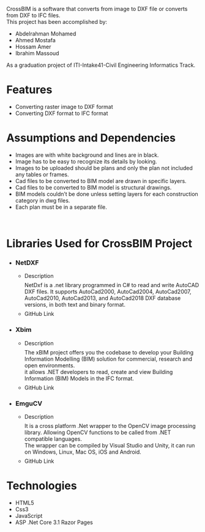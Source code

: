 CrossBIM is a software that converts from image to DXF file or converts from DXF to IFC files.<br>
        This project has been accomplished by:
        <ul>
	    <li>
                <a href="https://github.com/Abdelrahman1911" target="_blank" style="text-decoration: none;">Abdelrahman Mohamed</a>
            </li>
            <li>
                <a href="https://github.com/AMostafaH" target="_blank" style="text-decoration: none;">Ahmed Mostafa</a>
            </li>
	    <li>
                <a href="https://github.com/hossamamer7" target="_blank" style="text-decoration: none;">Hossam Amer</a>
            </li>
            <li>
                <a href="https://github.com/IbrahimMassoud" target="_blank" style="text-decoration: none;">Ibrahim Massoud</a>
            </li>
        </ul>
        As a graduation project of <a href="https://www.iti.gov.eg/iti/programs/details/9M" target="_blank" style="text-decoration: none;">ITI</a>-Intake41-Civil Engineering Informatics Track.
        <h1>Features</h1>
        <ul>
            <li> Converting raster image to DXF format</li> 
            <li> Converting DXF format to IFC format</li> 
        </ul>
        <h1>Assumptions and Dependencies</h1>
        <ul>
            <li> Images are with white background and lines are in black.</li> 
            <li> Image has to be easy to recognize its details by looking.</li>
            <li>Images to be uploaded should be plans and only the plan not included any tables or frames.</li>
            <li>Cad files to be converted to BIM model are drawn in specific layers.</li>
            <li>Cad files to be converted to BIM model is structural drawings.</li>
            <li>BIM models couldn’t be done unless setting layers for each construction category in dwg files.</li>
            <li>Each plan must be in a separate file.</li>
        </ul>	     
        <h1>Libraries Used for CrossBIM Project</h1>
        <ul>
            <li><h3>NetDXF</h3>
                <ul>
                    <li>
                        Description
                        <div style="margin: 7px 0 7px;">NetDxf is a .net library programmed in C# to read and write AutoCAD DXF files. It supports AutoCad2000, AutoCad2004, AutoCad2007, AutoCad2010, AutoCad2013, and AutoCad2018 DXF database versions, in both text and binary format.</div>
                    </li>
                    <li>
                        <a href="https://github.com/haplokuon/netDxf" target="_blank" style="text-decoration: none;">GitHub Link</a>
                    </li>
                </ul>
            </li>
            <li><h3>Xbim</h3>
                <ul>
                    <li>
                        Description
                        <div style="margin: 7px 0 7px;">The xBIM project offers you the codebase to develop your Building Information Modelling (BIM) solution for commercial, research and open environments.<br>
                            it allows .NET developers to read, create and view Building Information (BIM) Models in the IFC format.</div>
                        </li>
                        <li>
                            <a href="https://github.com/xBimTeam" target="_blank" style="text-decoration: none;">GitHub Link</a>
                        </li>
                    </ul>
                </li>
                <li><h3>EmguCV</h3>
                    <ul>
                        <li>
                            Description
                            <div style="margin: 7px 0 7px;">It is a cross platform .Net wrapper to the OpenCV image processing library. Allowing OpenCV functions to be called from .NET compatible languages.<br> The wrapper can be compiled by Visual Studio and Unity, it can run on Windows, Linux, Mac OS, iOS and Android.</div>
                        </li>
                    <li>
                        <a href="https://github.com/emgucv" target="_blank" style="text-decoration: none;">GitHub Link</a>
                    </li>
                </ul>
            </li>
        </ul>
        <h1>Technologies</h1>
        <ul>
            <li> HTML5</li> 
            <li> Css3</li>
            <li>JavaScript</li>
            <li>ASP .Net Core 3.1 Razor Pages</li>
        </ul>
